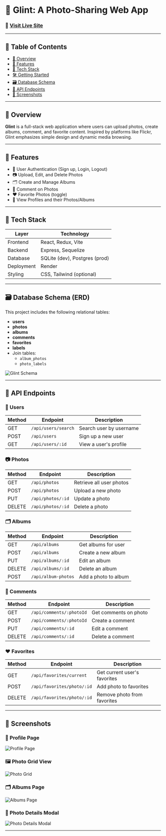 # 📸 Glint: A Photo-Sharing Web App

### 🔗 [Visit Live Site](https://glint-3a43.onrender.com)

---

## 🧾 Table of Contents

- [📌 Overview](#-overview)
- [🚀 Features](#-features)
- [🧰 Tech Stack](#-tech-stack)
- [🛠 Getting Started](#-getting-started)
- [🗃️ Database Schema](#️-database-schema)
- [📡 API Endpoints](#-api-endpoints)
- [📸 Screenshots](#-screenshots)

---

## 📌 Overview

**Glint** is a full-stack web application where users can upload photos, create albums, comment, and favorite content. Inspired by platforms like Flickr, Glint emphasizes simple design and dynamic media browsing.

---

## 🚀 Features

- 🔐 User Authentication (Sign up, Login, Logout)
- 📷 Upload, Edit, and Delete Photos
- 🗂️ Create and Manage Albums
- 💬 Comment on Photos
- ❤️ Favorite Photos (toggle)
- 👤 View Profiles and their Photos/Albums

---

## 🧰 Tech Stack

| Layer      | Technology                    |
| ---------- | ----------------------------- |
| Frontend   | React, Redux, Vite            |
| Backend    | Express, Sequelize            |
| Database   | SQLite (dev), Postgres (prod) |
| Deployment | Render                        |
| Styling    | CSS, Tailwind (optional)      |

---

## 🗃️ Database Schema (ERD)

This project includes the following relational tables:

- **users**
- **photos**
- **albums**
- **comments**
- **favorites**
- **labels**
- Join tables:
  - `album_photos`
  - `photo_labels`

![Glint Schema](./screenshots/glint_schema.png)

---

## 📡 API Endpoints

### 🧑 Users

| Method | Endpoint            | Description             |
| ------ | ------------------- | ----------------------- |
| GET    | `/api/users/search` | Search user by username |
| POST   | `/api/users`        | Sign up a new user      |
| GET    | `/api/users/:id`    | View a user's profile   |

### 📷 Photos

| Method | Endpoint          | Description              |
| ------ | ----------------- | ------------------------ |
| GET    | `/api/photos`     | Retrieve all user photos |
| POST   | `/api/photos`     | Upload a new photo       |
| PUT    | `/api/photos/:id` | Update a photo           |
| DELETE | `/api/photos/:id` | Delete a photo           |

### 🗂️ Albums

| Method | Endpoint            | Description          |
| ------ | ------------------- | -------------------- |
| GET    | `/api/albums`       | Get albums for user  |
| POST   | `/api/albums`       | Create a new album   |
| PUT    | `/api/albums/:id`   | Edit an album        |
| DELETE | `/api/albums/:id`   | Delete an album      |
| POST   | `/api/album-photos` | Add a photo to album |

### 💬 Comments

| Method | Endpoint                 | Description           |
| ------ | ------------------------ | --------------------- |
| GET    | `/api/comments/:photoId` | Get comments on photo |
| POST   | `/api/comments/:photoId` | Create a comment      |
| PUT    | `/api/comments/:id`      | Edit a comment        |
| DELETE | `/api/comments/:id`      | Delete a comment      |

### ❤️ Favorites

| Method | Endpoint                   | Description                  |
| ------ | -------------------------- | ---------------------------- |
| GET    | `/api/favorites/current`   | Get current user's favorites |
| POST   | `/api/favorites/photo/:id` | Add photo to favorites       |
| DELETE | `/api/favorites/photo/:id` | Remove photo from favorites  |

---

## 📸 Screenshots

### 🧑 Profile Page

![Profile Page](./screenshots/profile.png)

### 🖼️ Photo Grid View

![Photo Grid](./screenshots/photogrid.png)

### 🗂️ Albums Page

![Albums Page](./screenshots/albumspage.png)

### 💬 Photo Details Modal

![Photo Details Modal](./screenshots/photodetails.png)

---
